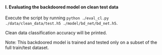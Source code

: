 #### I. Evaluating the backdoored model on clean test data
   Execute the script by running
      `python ./eval_cl.py ./data/clean_data/test.h5 ./model/bd_net/bd_net.h5`.
   
   Clean data classification accuracy will be printed.
   
   Note: This backdoored model is trained and tested only on a subset of the full train/test dataset.
